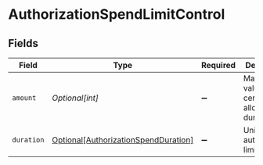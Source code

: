 # AuthorizationSpendLimitControl


## Fields

| Field                                                                                     | Type                                                                                      | Required                                                                                  | Description                                                                               | Example                                                                                   |
| ----------------------------------------------------------------------------------------- | ----------------------------------------------------------------------------------------- | ----------------------------------------------------------------------------------------- | ----------------------------------------------------------------------------------------- | ----------------------------------------------------------------------------------------- |
| `amount`                                                                                  | *Optional[int]*                                                                           | :heavy_minus_sign:                                                                        | Maximum value in cents allowed per duration                                               | 10000                                                                                     |
| `duration`                                                                                | [Optional[AuthorizationSpendDuration]](../../models/shared/authorizationspendduration.md) | :heavy_minus_sign:                                                                        | Unit of authorization limit control                                                       |                                                                                           |